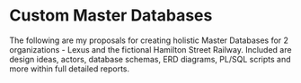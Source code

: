 # Custom Master Databases
The following are my proposals for creating holistic Master Databases for 2 organizations - Lexus and the fictional Hamilton Street Railway. Included are design ideas, actors, database schemas, ERD diagrams, PL/SQL scripts and more within full detailed reports. 
